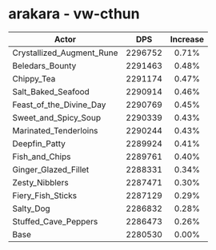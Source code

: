 # arakara - vw-cthun
| Actor | DPS | Increase |
|---|:---:|:---:|
|Crystallized_Augment_Rune|2296752|0.71%|
|Beledars_Bounty|2291463|0.48%|
|Chippy_Tea|2291174|0.47%|
|Salt_Baked_Seafood|2290914|0.46%|
|Feast_of_the_Divine_Day|2290769|0.45%|
|Sweet_and_Spicy_Soup|2290339|0.43%|
|Marinated_Tenderloins|2290244|0.43%|
|Deepfin_Patty|2289924|0.41%|
|Fish_and_Chips|2289761|0.40%|
|Ginger_Glazed_Fillet|2288331|0.34%|
|Zesty_Nibblers|2287471|0.30%|
|Fiery_Fish_Sticks|2287129|0.29%|
|Salty_Dog|2286832|0.28%|
|Stuffed_Cave_Peppers|2286473|0.26%|
|Base|2280530|0.00%|
